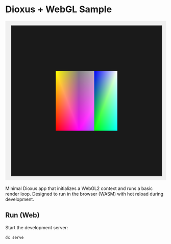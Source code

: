 # Dioxus + WebGL Sample

![Dioxus + WebGL Sample result](./assets/webgl2.png)

Minimal Dioxus app that initializes a WebGL2 context and runs a basic render loop. Designed to run in the browser (WASM) with hot reload during development.

## Run (Web)

Start the development server:

```bash
dx serve
```
